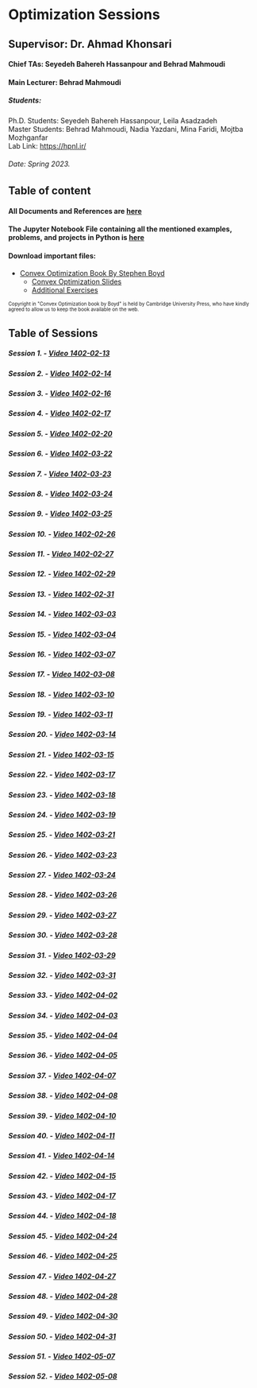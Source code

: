 # Optimization Sessions
## Supervisor: Dr. Ahmad Khonsari 
#### Chief TAs: Seyedeh Bahereh Hassanpour and Behrad Mahmoudi
#### Main Lecturer: Behrad Mahmoudi
##### Students:
Ph.D. Students: Seyedeh Bahereh Hassanpour, Leila Asadzadeh </br>
Master Students: Behrad Mahmoudi, Nadia Yazdani, Mina Faridi, Mojtba Mozhganfar </br>
Lab Link: https://hpnl.ir/
###### Date: Spring 2023.

## Table of content
#### All Documents and References are [here](https://github.com/hpnl/Optimization/tree/main/References_n_Files)
#### The Jupyter Notebook File containing all the mentioned examples, problems, and projects in Python is [here](https://github.com/hpnl/Optimization/tree/main/Codes)

#### Download important files:
* [Convex Optimization Book By Stephen Boyd](https://web.stanford.edu/~boyd/cvxbook/bv_cvxbook.pdf)
  * [Convex Optimization Slides](https://web.stanford.edu/~boyd/cvxbook/bv_cvxslides.pdf)
  * [Additional Exercises](https://github.com/cvxgrp/cvxbook_additional_exercises)
<p><sub><sup>Copyright in "Convex Optimization book by Boyd" is held by Cambridge University Press, who have kindly agreed to allow us to keep the book available on the web.</sub></sup></p>


## Table of Sessions
##### Session 1. - [Video 1402-02-13](https://drive.google.com/drive/folders/1KTBXXi_l4TDVKLc2X91fRVk_N6GPCh9H?usp=drive_link)
##### Session 2. - [Video 1402-02-14](https://drive.google.com/drive/folders/14mqkQg76aKPunhPiB11wgIL-CmeCiK6K?usp=drive_link)
##### Session 3. - [Video 1402-02-16](https://drive.google.com/drive/folders/14LZQH43M45nohHYG0KQj0sXrcwD9ykUQ?usp=drive_link)
##### Session 4. - [Video 1402-02-17](https://drive.google.com/drive/folders/1DVuUqMoyNIwgMC8qzg3g_AyX7brBw4LP?usp=drive_link)
##### Session 5. - [Video 1402-02-20](https://drive.google.com/drive/folders/1TxrUxm7RAscoV8BQZqH5pUc5vx0l92ok?usp=drive_link)
##### Session 6. - [Video 1402-03-22](https://drive.google.com/drive/folders/19pxLHhSaoooJ8qYT2SL6m851hH-22HFB?usp=drive_link)
##### Session 7. - [Video 1402-03-23](https://drive.google.com/drive/folders/1GWufyDYhL_h1t_EZ7gYEPWObh5i1Tzll?usp=drive_link)
##### Session 8. - [Video 1402-03-24](https://drive.google.com/drive/folders/1S3539TDKbCcMOe9PGe2yPBEWmjP58WMc?usp=drive_link)
##### Session 9. - [Video 1402-03-25](https://choosealicense.com/licenses/mit/)

##### Session 10. - [Video 1402-02-26](https://choosealicense.com/licenses/mit/)
##### Session 11. - [Video 1402-02-27](https://choosealicense.com/licenses/mit/)
##### Session 12. - [Video 1402-02-29](https://choosealicense.com/licenses/mit/)
##### Session 13. - [Video 1402-02-31](https://choosealicense.com/licenses/mit/)
##### Session 14. - [Video 1402-03-03](https://choosealicense.com/licenses/mit/)
##### Session 15. - [Video 1402-03-04](https://choosealicense.com/licenses/mit/)
##### Session 16. - [Video 1402-03-07](https://choosealicense.com/licenses/mit/)
##### Session 17. - [Video 1402-03-08](https://choosealicense.com/licenses/mit/)
##### Session 18. - [Video 1402-03-10](https://choosealicense.com/licenses/mit/)
##### Session 19. - [Video 1402-03-11](https://choosealicense.com/licenses/mit/)
##### Session 20. - [Video 1402-03-14](https://choosealicense.com/licenses/mit/)

##### Session 21. - [Video 1402-03-15](https://choosealicense.com/licenses/mit/)
##### Session 22. - [Video 1402-03-17](https://choosealicense.com/licenses/mit/)
##### Session 23. - [Video 1402-03-18](https://choosealicense.com/licenses/mit/)
##### Session 24. - [Video 1402-03-19](https://choosealicense.com/licenses/mit/)
##### Session 25. - [Video 1402-03-21](https://choosealicense.com/licenses/mit/)
##### Session 26. - [Video 1402-03-23](https://choosealicense.com/licenses/mit/)
##### Session 27. - [Video 1402-03-24](https://choosealicense.com/licenses/mit/)
##### Session 28. - [Video 1402-03-26](https://choosealicense.com/licenses/mit/)
##### Session 29. - [Video 1402-03-27](https://choosealicense.com/licenses/mit/)
##### Session 30. - [Video 1402-03-28](https://choosealicense.com/licenses/mit/)
##### Session 31. - [Video 1402-03-29](https://choosealicense.com/licenses/mit/)
##### Session 32. - [Video 1402-03-31](https://choosealicense.com/licenses/mit/)
##### Session 33. - [Video 1402-04-02](https://choosealicense.com/licenses/mit/)
##### Session 34. - [Video 1402-04-03](https://choosealicense.com/licenses/mit/)
##### Session 35. - [Video 1402-04-04](https://choosealicense.com/licenses/mit/)
##### Session 36. - [Video 1402-04-05](https://choosealicense.com/licenses/mit/)
##### Session 37. - [Video 1402-04-07](https://choosealicense.com/licenses/mit/)
##### Session 38. - [Video 1402-04-08](https://choosealicense.com/licenses/mit/)
##### Session 39. - [Video 1402-04-10](https://choosealicense.com/licenses/mit/)
##### Session 40. - [Video 1402-04-11](https://choosealicense.com/licenses/mit/)

##### Session 41. - [Video 1402-04-14](https://choosealicense.com/licenses/mit/)
##### Session 42. - [Video 1402-04-15](https://choosealicense.com/licenses/mit/)
##### Session 43. - [Video 1402-04-17](https://choosealicense.com/licenses/mit/)
##### Session 44. - [Video 1402-04-18](https://choosealicense.com/licenses/mit/)
##### Session 45. - [Video 1402-04-24](https://choosealicense.com/licenses/mit/)
##### Session 46. - [Video 1402-04-25](https://choosealicense.com/licenses/mit/)
##### Session 47. - [Video 1402-04-27](https://choosealicense.com/licenses/mit/)
##### Session 48. - [Video 1402-04-28](https://choosealicense.com/licenses/mit/)
##### Session 49. - [Video 1402-04-30](https://choosealicense.com/licenses/mit/)
##### Session 50. - [Video 1402-04-31](https://choosealicense.com/licenses/mit/)


##### Session 51. - [Video 1402-05-07](https://choosealicense.com/licenses/mit/)
##### Session 52. - [Video 1402-05-08](https://choosealicense.com/licenses/mit/)
